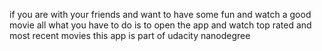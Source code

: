 if you are with your friends and want to have some fun and watch a good movie 
all what you have to do is to open the app and watch top rated and most recent movies 
this app is part of udacity nanodegree
